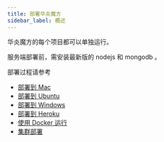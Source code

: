 ```yaml
---
title: 部署华炎魔方
sidebar_label: 概述
---
```


华炎魔方的每个项目都可以单独运行。

服务端部署前，需安装最新版的 nodejs 和 mongodb 。

部署过程请参考

- [部署到 Mac](./deploy_mac.md)
- [部署到 Ubuntu](./deploy_ubuntu.md)
- [部署到 Windows](./deploy_windows.md)
- [部署到 Heroku](./deploy_keroku.md)
- [使用 Docker 运行](./deploy_docker.md)
- [集群部署](./deploy_cluster.md)